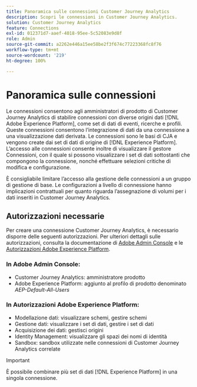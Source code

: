 ```yaml
---
title: Panoramica sulle connessioni Customer Journey Analytics
description: Scopri le connessioni in Customer Journey Analytics.
solution: Customer Journey Analytics
feature: Connections
exl-id: 012371d7-aaef-4018-95ee-5c52083e9d8f
role: Admin
source-git-commit: a2262e446a15ee58be2f3f674c77223368fc8f76
workflow-type: tm+mt
source-wordcount: '219'
ht-degree: 100%

---
```


# Panoramica sulle connessioni

Le connessioni consentono agli amministratori di prodotto di Customer Journey Analytics di stabilire connessioni con diverse origini dati [!DNL Adobe Experience Platform], come set di dati di eventi, ricerche e profili. Queste connessioni consentono l’integrazione di dati da una connessione a una visualizzazione dati derivata. Le connessioni sono le basi di CJA e vengono create dai set di dati di origine di [!DNL Experience Platform]. L’accesso alle connessioni consente inoltre di visualizzare il gestore Connessioni, con il quale si possono visualizzare i set di dati sottostanti che compongono la connessione, nonché effettuare selezioni critiche di modifica e configurazione.

È consigliabile limitare l’accesso alla gestione delle connessioni a un gruppo di gestione di base. Le configurazioni a livello di connessione hanno implicazioni contrattuali per quanto riguarda l’assegnazione di volumi per i dati inseriti in Customer Journey Analytics.

<!-- Outdated interface 

>[!BEGINSHADEBOX]

See ![VideoCheckedOut](/help/assets/icons/VideoCheckedOut.svg) [Configuring connections](https://video.tv.adobe.com/v/35111/?quality=12&learn=on){target=&#34;_blank&#34;} for a demo video.

>[!ENDSHADEBOX]

-->

## Autorizzazioni necessarie

Per creare una connessione Customer Journey Analytics, è necessario disporre delle seguenti autorizzazioni. Per ulteriori dettagli sulle autorizzazioni, consulta la documentazione di [Adobe Admin Console](https://helpx.adobe.com/it/enterprise/admin-guide.html/enterprise/using/manage-permissions-and-roles.ug.html) e le [Autorizzazioni Adobe Experience Platform](https://experienceleague.adobe.com/it/docs/experience-platform/access-control/home).

### In Adobe Admin Console:

* Customer Journey Analytics: amministratore prodotto
* Adobe Experience Platform: aggiunto al profilo di prodotto denominato *AEP-Default-All-Users*

### In Autorizzazioni Adobe Experience Platform:

* Modellazione dati: visualizzare schemi, gestire schemi
* Gestione dati: visualizzare i set di dati, gestire i set di dati
* Acquisizione dei dati: gestisci origini
* Identity Management: visualizzare gli spazi dei nomi di identità
* Sandbox: sandbox utilizzate nelle connessioni di Customer Journey Analytics correlate

>[!IMPORTANT]
>
>È possibile combinare più set di dati [!DNL Experience Platform] in una singola connessione.
